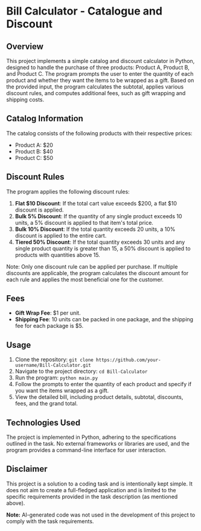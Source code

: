 # Bill Calculator - Catalogue and Discount

## Overview
This project implements a simple catalog and discount calculator in Python, designed to handle the purchase of three products: Product A, Product B, and Product C. The program prompts the user to enter the quantity of each product and whether they want the items to be wrapped as a gift. Based on the provided input, the program calculates the subtotal, applies various discount rules, and computes additional fees, such as gift wrapping and shipping costs.

## Catalog Information
The catalog consists of the following products with their respective prices:
- Product A: $20
- Product B: $40
- Product C: $50

## Discount Rules
The program applies the following discount rules:
1. **Flat $10 Discount**: If the total cart value exceeds $200, a flat $10 discount is applied.
2. **Bulk 5% Discount**: If the quantity of any single product exceeds 10 units, a 5% discount is applied to that item's total price.
3. **Bulk 10% Discount**: If the total quantity exceeds 20 units, a 10% discount is applied to the entire cart.
4. **Tiered 50% Discount**: If the total quantity exceeds 30 units and any single product quantity is greater than 15, a 50% discount is applied to products with quantities above 15.

Note: Only one discount rule can be applied per purchase. If multiple discounts are applicable, the program calculates the discount amount for each rule and applies the most beneficial one for the customer.

## Fees
- **Gift Wrap Fee**: $1 per unit.
- **Shipping Fee**: 10 units can be packed in one package, and the shipping fee for each package is $5.

## Usage
1. Clone the repository: `git clone https://github.com/your-username/Bill-Calculator.git`
2. Navigate to the project directory: `cd Bill-Calculator`
3. Run the program: `python main.py`
4. Follow the prompts to enter the quantity of each product and specify if you want the items wrapped as a gift.
5. View the detailed bill, including product details, subtotal, discounts, fees, and the grand total.

## Technologies Used
The project is implemented in Python, adhering to the specifications outlined in the task. No external frameworks or libraries are used, and the program provides a command-line interface for user interaction.

## Disclaimer
This project is a solution to a coding task and is intentionally kept simple. It does not aim to create a full-fledged application and is limited to the specific requirements provided in the task description (as mentioned above).

**Note:** AI-generated code was not used in the development of this project to comply with the task requirements.
